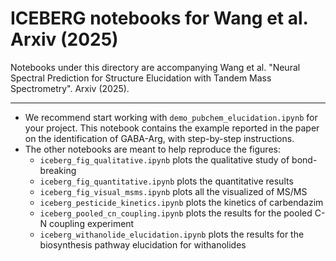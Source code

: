 # ICEBERG notebooks for Wang et al. Arxiv (2025)

Notebooks under this directory are accompanying 
Wang et al. "Neural Spectral Prediction for Structure Elucidation with Tandem Mass Spectrometry". Arxiv (2025).

-------------------------

* We recommend start working with ``demo_pubchem_elucidation.ipynb`` for your project. This notebook contains the 
example reported in the paper on the identification of GABA-Arg, with step-by-step instructions.
* The other notebooks are meant to help reproduce the figures:
  * ``iceberg_fig_qualitative.ipynb`` plots the qualitative study of bond-breaking
  * ``iceberg_fig_quantitative.ipynb`` plots the quantitative results
  * ``iceberg_fig_visual_msms.ipynb`` plots all the visualized of MS/MS
  * ``iceberg_pesticide_kinetics.ipynb`` plots the kinetics of carbendazim 
  * ``iceberg_pooled_cn_coupling.ipynb`` plots the results for the pooled C-N coupling experiment
  * ``iceberg_withanolide_elucidation.ipynb`` plots the results for the biosynthesis pathway elucidation for withanolides